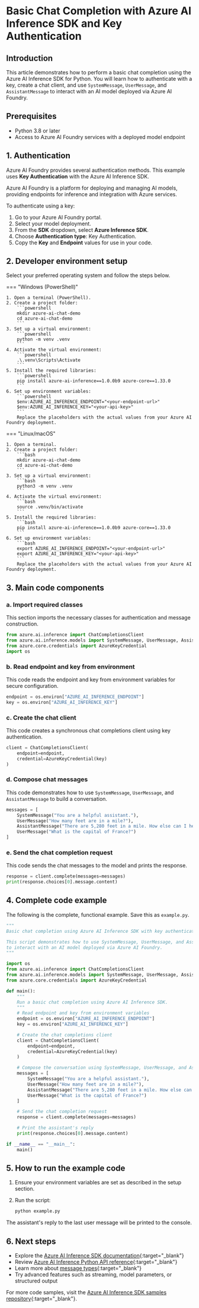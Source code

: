 # Basic Chat Completion with Azure AI Inference SDK and Key Authentication

## Introduction

This article demonstrates how to perform a basic chat completion using the Azure AI Inference SDK for Python. You will learn how to authenticate with a key, create a chat client, and use `SystemMessage`, `UserMessage`, and `AssistantMessage` to interact with an AI model deployed via Azure AI Foundry.

## Prerequisites

- Python 3.8 or later
- Access to Azure AI Foundry services with a deployed model endpoint

## 1. Authentication

Azure AI Foundry provides several authentication methods. This example uses **Key Authentication** with the Azure AI Inference SDK.

Azure AI Foundry is a platform for deploying and managing AI models, providing endpoints for inference and integration with Azure services.

To authenticate using a key:

1. Go to your Azure AI Foundry portal.
2. Select your model deployment.
3. From the **SDK** dropdown, select **Azure Inference SDK**.
4. Choose **Authentication type**: Key Authentication.
5. Copy the **Key** and **Endpoint** values for use in your code.

## 2. Developer environment setup

Select your preferred operating system and follow the steps below.

=== "Windows (PowerShell)"

    1. Open a terminal (PowerShell).
    2. Create a project folder:
        ```powershell
        mkdir azure-ai-chat-demo
        cd azure-ai-chat-demo
        ```
    3. Set up a virtual environment:
        ```powershell
        python -m venv .venv
        ```
    4. Activate the virtual environment:
        ```powershell
        .\.venv\Scripts\Activate
        ```
    5. Install the required libraries:
        ```powershell
        pip install azure-ai-inference==1.0.0b9 azure-core==1.33.0
        ```
    6. Set up environment variables:
        ```powershell
        $env:AZURE_AI_INFERENCE_ENDPOINT="<your-endpoint-url>"
        $env:AZURE_AI_INFERENCE_KEY="<your-api-key>"
        ```
        Replace the placeholders with the actual values from your Azure AI Foundry deployment.

=== "Linux/macOS"

    1. Open a terminal.
    2. Create a project folder:
        ```bash
        mkdir azure-ai-chat-demo
        cd azure-ai-chat-demo
        ```
    3. Set up a virtual environment:
        ```bash
        python3 -m venv .venv
        ```
    4. Activate the virtual environment:
        ```bash
        source .venv/bin/activate
        ```
    5. Install the required libraries:
        ```bash
        pip install azure-ai-inference==1.0.0b9 azure-core==1.33.0
        ```
    6. Set up environment variables:
        ```bash
        export AZURE_AI_INFERENCE_ENDPOINT="<your-endpoint-url>"
        export AZURE_AI_INFERENCE_KEY="<your-api-key>"
        ```
        Replace the placeholders with the actual values from your Azure AI Foundry deployment.

## 3. Main code components

### a. Import required classes

This section imports the necessary classes for authentication and message construction.

```python
from azure.ai.inference import ChatCompletionsClient
from azure.ai.inference.models import SystemMessage, UserMessage, AssistantMessage
from azure.core.credentials import AzureKeyCredential
import os
```

### b. Read endpoint and key from environment

This code reads the endpoint and key from environment variables for secure configuration.

```python
endpoint = os.environ["AZURE_AI_INFERENCE_ENDPOINT"]
key = os.environ["AZURE_AI_INFERENCE_KEY"]
```

### c. Create the chat client

This code creates a synchronous chat completions client using key authentication.

```python
client = ChatCompletionsClient(
    endpoint=endpoint,
    credential=AzureKeyCredential(key)
)
```

### d. Compose chat messages

This code demonstrates how to use `SystemMessage`, `UserMessage`, and `AssistantMessage` to build a conversation.

```python
messages = [
    SystemMessage("You are a helpful assistant."),
    UserMessage("How many feet are in a mile?"),
    AssistantMessage("There are 5,280 feet in a mile. How else can I help you?"),
    UserMessage("What is the capital of France?")
]
```

### e. Send the chat completion request

This code sends the chat messages to the model and prints the response.

```python
response = client.complete(messages=messages)
print(response.choices[0].message.content)
```

## 4. Complete code example

The following is the complete, functional example. Save this as `example.py`.

```python
"""
Basic chat completion using Azure AI Inference SDK with key authentication.

This script demonstrates how to use SystemMessage, UserMessage, and AssistantMessage
to interact with an AI model deployed via Azure AI Foundry.
"""

import os
from azure.ai.inference import ChatCompletionsClient
from azure.ai.inference.models import SystemMessage, UserMessage, AssistantMessage
from azure.core.credentials import AzureKeyCredential

def main():
    """
    Run a basic chat completion using Azure AI Inference SDK.
    """
    # Read endpoint and key from environment variables
    endpoint = os.environ["AZURE_AI_INFERENCE_ENDPOINT"]
    key = os.environ["AZURE_AI_INFERENCE_KEY"]

    # Create the chat completions client
    client = ChatCompletionsClient(
        endpoint=endpoint,
        credential=AzureKeyCredential(key)
    )

    # Compose the conversation using SystemMessage, UserMessage, and AssistantMessage
    messages = [
        SystemMessage("You are a helpful assistant."),
        UserMessage("How many feet are in a mile?"),
        AssistantMessage("There are 5,280 feet in a mile. How else can I help you?"),
        UserMessage("What is the capital of France?")
    ]

    # Send the chat completion request
    response = client.complete(messages=messages)

    # Print the assistant's reply
    print(response.choices[0].message.content)

if __name__ == "__main__":
    main()
```

## 5. How to run the example code

1. Ensure your environment variables are set as described in the setup section.
2. Run the script:

    ```bash
    python example.py
    ```

The assistant's reply to the last user message will be printed to the console.

## 6. Next steps

- Explore the [Azure AI Inference SDK documentation](https://aka.ms/aiservices/inference){:target="_blank"}
- Review [Azure AI Inference Python API reference](https://aka.ms/azsdk/azure-ai-inference/python/reference){:target="_blank"}
- Learn more about [message types](https://aka.ms/azsdk/azure-ai-inference/python/reference#azure.ai.inference.models.SystemMessage){:target="_blank"}
- Try advanced features such as streaming, model parameters, or structured output

For more code samples, visit the [Azure AI Inference SDK samples repository](https://github.com/Azure/azure-sdk-for-python/tree/main/sdk/ai/azure-ai-inference/samples){:target="_blank"}.